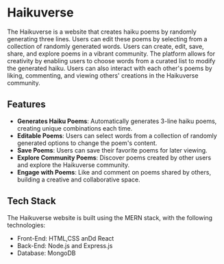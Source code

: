 # Haikuverse

The Haikuverse is a website that creates haiku poems by randomly generating three lines. Users can edit these poems by selecting from a collection of randomly generated words. Users can create, edit, save, share, and explore poems in a vibrant community. The platform allows for creativity by enabling users to choose words from a curated list to modify the generated haiku. Users can also interact with each other's poems by liking, commenting, and viewing others' creations in the Haikuverse community.

## Features

- **Generates Haiku Poems**: Automatically generates 3-line haiku poems, creating unique combinations each time.
- **Editable Poems**: Users can select words from a collection of randomly generated options to change the poem's content.
- **Save Poems**: Users can save their favorite poems for later viewing.
- **Explore Community Poems**: Discover poems created by other users and explore the Haikuverse community.
- **Engage with Poems**: Like and comment on poems shared by others, building a creative and collaborative space.

## Tech Stack

The Haikuverse website is built using the MERN stack, with the following technologies:

- Front-End: HTML,CSS anDd React
- Back-End: Node.js and Express.js
- Database: MongoDB
